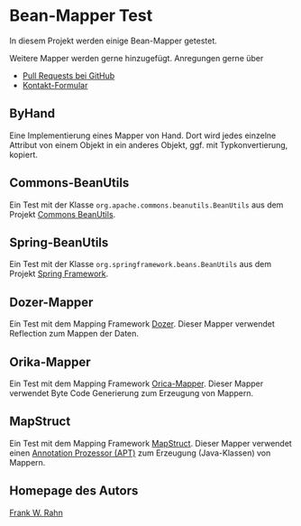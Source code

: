 # Bean-Mapper Test
In diesem Projekt werden einige Bean-Mapper getestet.

Weitere Mapper werden gerne hinzugefügt. Anregungen gerne über

* [Pull Requests bei GitHub](https://github.com/frank-rahn/performance/pulls)
* [Kontakt-Formular](http://www.frank-rahn.de/contact.html)

## ByHand
Eine Implementierung eines Mapper von Hand. Dort wird jedes einzelne Attribut von einem Objekt in ein anderes Objekt, ggf. mit Typkonvertierung, kopiert.

## Commons-BeanUtils  
Ein Test mit der Klasse `org.apache.commons.beanutils.BeanUtils` aus dem Projekt [Commons BeanUtils](http://commons.apache.org/proper/commons-beanutils/).

## Spring-BeanUtils
Ein Test mit der Klasse `org.springframework.beans.BeanUtils` aus dem Projekt [Spring Framework](http://projects.spring.io/spring-framework/).

## Dozer-Mapper
Ein Test mit dem Mapping Framework [Dozer](http://dozer.sf.net/). Dieser Mapper verwendet Reflection zum Mappen der Daten.

## Orika-Mapper
Ein Test mit dem Mapping Framework [Orica-Mapper](https://code.google.com/p/orika/). Dieser Mapper verwendet Byte Code Generierung zum Erzeugung von Mappern.

## MapStruct
Ein Test mit dem Mapping Framework [MapStruct](http://mapstruct.org/). Dieser Mapper verwendet einen [Annotation Prozessor (APT)](http://docs.oracle.com/javase/6/docs/technotes/guides/apt/index.html) zum Erzeugung (Java-Klassen) von Mappern.

## Homepage des Autors
[Frank W. Rahn](http://www.frank-rahn.de)